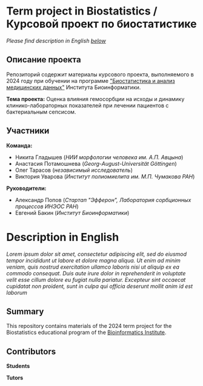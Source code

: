 # Term project in Biostatistics \/ Курсовой проект по биостатистике  

*Please find description in English [below](#description-in-english)*  

## Описание проекта

Репозиторий содержит материалы курсового проекта, выполняемого в 2024 году при обучении на программе ["Биостатистика и анализ медицинских данных"](https://bioinf.me/education/stat) Института Биоинформатики. 

**Тема проекта:** Оценка влияния гемосорбции на исходы и динамику клинико-лабораторных показателей при лечении пациентов с бактериальным сепсисом.  

## Участники  

**Команда:**  
- Никита Гладышев (*НИИ морфологии человека им.&nbsp;А.П.&nbsp;Авцына*)  
- Анастасия Потамошнева (*Georg-August-Universität Göttingen*)  
- Олег Тарасов (*независимый исследователь*)  
- Виктория Уварова (*Институт полиомиелита им.&nbsp;М.П.&nbsp;Чумакова РАН*)  

**Руководители:**  
- Александр Попов (*Стартап "Эфферон", Лаборатория сорбционных процессов ИНЭОС РАН*)  
- Евгений Бакин (*Институт Биоинформатики*)  

# Description in English

*Lorem ipsum dolor sit amet, consectetur adipiscing elit, sed do eiusmod tempor incididunt ut labore et dolore magna aliqua. Ut enim ad minim veniam, quis nostrud exercitation ullamco laboris nisi ut aliquip ex ea commodo consequat. Duis aute irure dolor in reprehenderit in voluptate velit esse cillum dolore eu fugiat nulla pariatur. Excepteur sint occaecat cupidatat non proident, sunt in culpa qui officia deserunt mollit anim id est laborum*

## Summary  

This repository contains materials of the 2024 term project for the Biostatistics educational program of the [Bioinformatics Institute](https://bioinf.me/en).

## Contributors 

**Students**

**Tutors**
